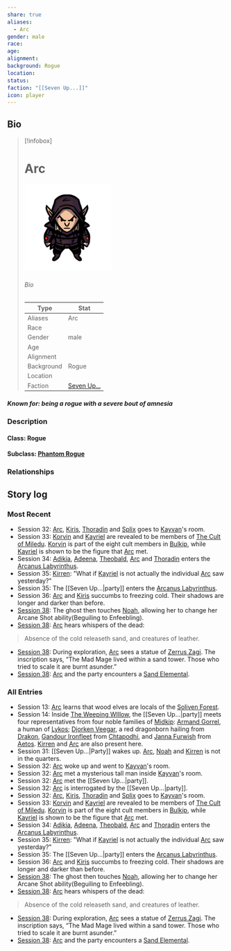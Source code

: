 ```yaml
---
share: true
aliases:
  - Arc
gender: male
race: 
age: 
alignment: 
background: Rogue
location: 
status: 
faction: "[[Seven Up...]]"
icon: player
---
```

## Bio
> [!infobox]
> # Arc
> ![cover hsmall](../zzz_attachments/Arc.png)
> ###### Bio
> | Type | Stat |
> | ---- | ---- |
> | Aliases | Arc|
> | Race|  |
> | Gender| male|
> | Age | |
> | Alignment|| 
> | Background| Rogue|
> | Location|  |
> | Faction| [Seven Up...](../Factions/Seven%20Up....md)| 
##### Known for: being a rogue with a severe bout of amnesia
### Description
#### Class: Rogue
#### Subclass: [Phantom Rogue](https://dnd5e.wikidot.com/rogue:phantom)
### Relationships
## Story log
### Most Recent
- Session 32: [Arc](Arc.md), [Kiris](Kiris%20Acquermann.md), [Thoradin](Thoradin%20Goodman.md) and [Splix](Spraugh%20'Splix'%20Calix.md) goes to [Kayvan](Kayvan%20Acquermann.md)'s room.
- Session 33: [Korvin](Korvin%20Acquermann.md) and [Kayriel](Kayriel%20Acquermann.md) are revealed to be members of [The Cult of Miledu](The%20Cult%20of%20Miledu.md). [Korvin](Korvin%20Acquermann.md) is part of the eight cult members in [Bulkip](Bulkip.md), while [Kayriel](Kayriel%20Acquermann.md) is shown to be the figure that [Arc](Arc.md) met.
- Session 34: [Adikia](Adikia%20Unalome.md), [Adeena](Adeena%20Oberon.md), [Theobald](Theobald%20Clayhollow.md), [Arc](Arc.md) and [Thoradin](Thoradin%20Goodman.md) enters the [Arcanus Labyrinthus](Arcanus%20Labyrinthus.md).
- Session 35: [Kirren](Kirren%20Acquermann.md): "What if [Kayriel](Kayriel%20Acquermann.md) is not actually the individual [Arc](Arc.md) saw yesterday?"
- Session 35: The [[Seven Up...|party]] enters the [Arcanus Labyrinthus](Arcanus%20Labyrinthus.md).
- Session 36: [Arc](Arc.md) and [Kiris](Kiris%20Acquermann.md) succumbs to freezing cold. Their shadows are longer and darker than before.
- [Session 38](../Session%20Log/Session%2038.md): The ghost then touches [Noah](Noah%20Skie.md), allowing her to change her Arcane Shot ability(Beguiling to Enfeebling).
- [Session 38](../Session%20Log/Session%2038.md): [Arc](Arc.md) hears whispers of the dead:
> Absence of the cold releaseth sand, and creatures of leather.
- [Session 38](../Session%20Log/Session%2038.md): During exploration, [Arc](Arc.md) sees a statue of [Zerrus Zagi](Zerrus%20Zagi.md). The inscription says, “The Mad Mage lived within a sand tower. Those who tried to scale it are burnt asunder.”
- [Session 38](../Session%20Log/Session%2038.md): [Arc](Arc.md) and the party encounters a [Sand Elemental](Sand%20Elemental.md).

### All Entries
- Session 13: [Arc](Arc.md) learns that wood elves are locals of the [Soliven Forest](Soliven%20Forest.md).
- Session 14: Inside [The Weeping WIllow](The%20Weeping%20WIllow.md), the [[Seven Up...|party]] meets four representatives from four noble families of [Midkip](Midkip.md): [Armand Gorrel](Armand%20Gorrel.md), a human of [Lykos](Lykos%20District.md); [Djorken Veegar](Djorken%20Veegar.md), a red dragonborn hailing from [Drakon](Drakon%20District.md), [Gandour Ironfleet](Gandour%20Ironfleet.md) from [Chtapodhi](Chtapodhi%20District.md), and [Janna Furwish](Janna%20Furwish.md) from [Aetos](Aetos%20District.md). [Kirren](Kirren%20Acquermann.md) and [Arc](Arc.md) are also present here.
- Session 31: [[Seven Up...|Party]] wakes up. [Arc](Arc.md), [Noah](Noah%20Skie.md) and [Kirren](Kirren%20Acquermann.md) is not in the quarters.
- Session 32: [Arc](Arc.md) woke up and went to [Kayvan](Kayvan%20Acquermann.md)'s room.
- Session 32: [Arc](Arc.md) met a mysterious tall man inside [Kayvan](Kayvan%20Acquermann.md)'s room.
- Session 32: [Arc](Arc.md) met the [[Seven Up...|party]].
- Session 32: [Arc](Arc.md) is interrogated by the [[Seven Up...|party]].
- Session 32: [Arc](Arc.md), [Kiris](Kiris%20Acquermann.md), [Thoradin](Thoradin%20Goodman.md) and [Splix](Spraugh%20'Splix'%20Calix.md) goes to [Kayvan](Kayvan%20Acquermann.md)'s room.
- Session 33: [Korvin](Korvin%20Acquermann.md) and [Kayriel](Kayriel%20Acquermann.md) are revealed to be members of [The Cult of Miledu](The%20Cult%20of%20Miledu.md). [Korvin](Korvin%20Acquermann.md) is part of the eight cult members in [Bulkip](Bulkip.md), while [Kayriel](Kayriel%20Acquermann.md) is shown to be the figure that [Arc](Arc.md) met.
- Session 34: [Adikia](Adikia%20Unalome.md), [Adeena](Adeena%20Oberon.md), [Theobald](Theobald%20Clayhollow.md), [Arc](Arc.md) and [Thoradin](Thoradin%20Goodman.md) enters the [Arcanus Labyrinthus](Arcanus%20Labyrinthus.md).
- Session 35: [Kirren](Kirren%20Acquermann.md): "What if [Kayriel](Kayriel%20Acquermann.md) is not actually the individual [Arc](Arc.md) saw yesterday?"
- Session 35: The [[Seven Up...|party]] enters the [Arcanus Labyrinthus](Arcanus%20Labyrinthus.md).
- Session 36: [Arc](Arc.md) and [Kiris](Kiris%20Acquermann.md) succumbs to freezing cold. Their shadows are longer and darker than before.
- [Session 38](../Session%20Log/Session%2038.md): The ghost then touches [Noah](Noah%20Skie.md), allowing her to change her Arcane Shot ability(Beguiling to Enfeebling).
- [Session 38](../Session%20Log/Session%2038.md): [Arc](Arc.md) hears whispers of the dead:
> Absence of the cold releaseth sand, and creatures of leather.
- [Session 38](../Session%20Log/Session%2038.md): During exploration, [Arc](Arc.md) sees a statue of [Zerrus Zagi](Zerrus%20Zagi.md). The inscription says, “The Mad Mage lived within a sand tower. Those who tried to scale it are burnt asunder.”
- [Session 38](../Session%20Log/Session%2038.md): [Arc](Arc.md) and the party encounters a [Sand Elemental](Sand%20Elemental.md).
